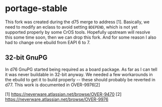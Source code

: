 # portage-stable

This fork was created during the d75 merge to address [1]. Basically,
we need to modify an eclass to avoid setting `BDEPEND`, which is not
yet supported properly by some CrOS tools. Hopefully upstream will
resolve this some time soon, then we can drop this fork. And for some
reason I also had to change one ebuild from EAPI 6 to 7.

## 32-bit GnuPG

In d76 GnuPG started being required as a board package. As far as I
can tell it was never buildable in 32-bit anyway. We needed a few
workarounds in the ebuild to get it to build properly -- these should
probably be reverted in d77. This work is documented in OVER-9976[2]

[1] https://neverware.atlassian.net/browse/OVER-9470
[2] https://neverware.atlassian.net/browse/OVER-9976
